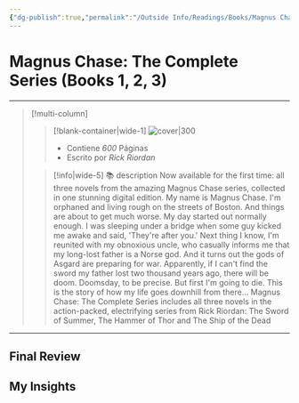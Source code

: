 ```yaml
---
{"dg-publish":true,"permalink":"/Outside Info/Readings/Books/Magnus Chase The Complete Series (Books 1, 2, 3)/","title":"Magnus Chase: The Complete Series (Books 1, 2, 3)","created":"Tuesday, 2023-10-03, 11:58:17 am","updated":"2023-10-03T11:58"}
---
```



# Magnus Chase: The Complete Series (Books 1, 2, 3)
- - -
> [!multi-column]
> 
> > [!blank-container|wide-1]
> >  ![cover|300](http://books.google.com/books/content?id=0Qd7DwAAQBAJ&printsec=frontcover&img=1&zoom=1&edge=curl&source=gbs_api)
> >- Contiene *600* Páginas
> >- Escrito por *Rick Riordan*
> 
> > [!info|wide-5] 📚 description
> > Now available for the first time: all three novels from the amazing Magnus Chase series, collected in one stunning digital edition. My name is Magnus Chase. I'm orphaned and living rough on the streets of Boston. And things are about to get much worse. My day started out normally enough. I was sleeping under a bridge when some guy kicked me awake and said, 'They're after you.' Next thing I know, I'm reunited with my obnoxious uncle, who casually informs me that my long-lost father is a Norse god. And it turns out the gods of Asgard are preparing for war. Apparently, if I can't find the sword my father lost two thousand years ago, there will be doom. Doomsday, to be precise. But first I'm going to die. This is the story of how my life goes downhill from there... Magnus Chase: The Complete Series includes all three novels in the action-packed, electrifying series from Rick Riordan: The Sword of Summer, The Hammer of Thor and The Ship of the Dead
> 

- - -

## Final Review

## My Insights